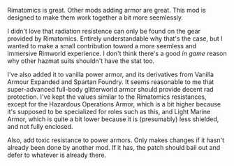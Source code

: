 Rimatomics is great. Other mods adding armor are great. This mod is designed to make them work together a bit more seemlessly.

I didn't love that radiation resistence can only be found on the gear provided by Rimatomics. Entirely understandable why that's the case,
but I wanted to make a small contribution toward a more seemless and immersive Rimworld experience. I don't think there's a good _in game_ reason why other hazmat suits shouldn't have the stat too.

I've also added it to vanilla power armor, and its derivatives from Vanilla Armour Expanded and Spartan Foundry. It seems reasonable to me that super-advanced full-body glitterworld
armor should provide decent rad protection. I've kept the values similar to the Rimatomics resistances, except for the Hazardous Operations Armor, which is a bit higher because it's
supposed to be specialized for roles such as this, and Light Marine Armor, which is quite a bit lower because it is (presumably) less shielded, and not fully enclosed.

Also, add toxic resistance to power armors. Only makes changes if it hasn't already been done by another mod. If it has, the patch should bail out and defer to whatever is already there.